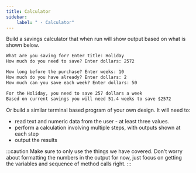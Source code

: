 ```yaml
---
title: Calculator
sidebar:
    label: " - Calculator"
---
```


Build a savings calculator that when run will show output based on what is shown below.

```txt
What are you saving for? Enter title: Holiday
How much do you need to save? Enter dollars: 2572

How long before the purchase? Enter weeks: 10
How much do you have already? Enter dollars: 2
How much can you save each week? Enter dollars: 50

For the Holiday, you need to save 257 dollars a week
Based on current savings you will need 51.4 weeks to save $2572
```

Or build a similar terminal based program of your own design. It will need to:

- read text and numeric data from the user - at least three values.
- perform a calculation involving multiple steps, with outputs shown at each step
- output the results

:::caution
Make sure to only use the things we have covered. Don't worry about formatting the numbers in the output for now, just focus on getting the variables and sequence of method calls right.
:::
